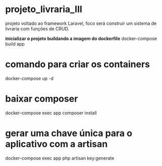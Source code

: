 # projeto_livraria_III
projeto voltado ao framework Laravel, foco será construir um sistema de livraria com funções de CRUD. 

<b>inicializar o projeto buildando a imagem do dockerfile</b>
docker-compose build app

# comando para criar os containers 
docker-compose up -d

# baixar composer
docker-compose exec app composer install

# gerar uma chave única para o aplicativo com a artisan
docker-compose exec app php artisan key:generate
